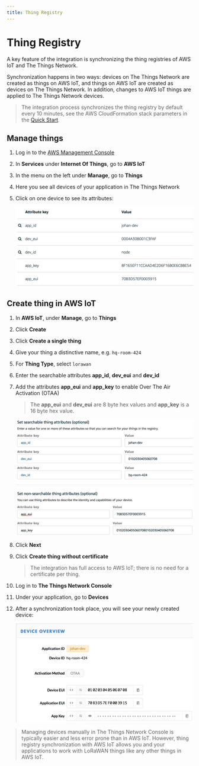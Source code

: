 ```yaml
---
title: Thing Registry
---
```


# Thing Registry

A key feature of the integration is synchronizing the thing registries of AWS IoT and The Things Network.

Synchronization happens in two ways: devices on The Things Network are created as things on AWS IoT, and things on AWS IoT are created as devices on The Things Network. In addition, changes to AWS IoT things are applied to The Things Network devices.

> The integration process synchronizes the thing registry by default every 10 minutes, see the AWS CloudFormation stack parameters in the [Quick Start](quick-start).

## Manage things

1. Log in to the [AWS Management Console](http://console.aws.amazon.com)
2. In **Services** under **Internet Of Things**, go to **AWS IoT**
3. In the menu on the left under **Manage**, go to **Things**
4. Here you see all devices of your application in The Things Network
5. Click on one device to see its attributes:

   ![Device Attributes](device-attributes.png)

## Create thing in AWS IoT

1. In **AWS IoT**, under **Manage**, go to **Things**
2. Click **Create**
3. Click **Create a single thing**
4. Give your thing a distinctive name, e.g. `hq-room-424`
5. For **Thing Type**, select `lorawan`
6. Enter the searchable attributes **app_id**, **dev_eui** and **dev_id**
7. Add the attributes **app_eui** and **app_key** to enable Over The Air Activation (OTAA)

   > The **app_eui** and **dev_eui** are 8 byte hex values and **app_key** is a 16 byte hex value.

   ![Create Thing](create-thing.png)

8. Click **Next**
9. Click **Create thing without certificate**

   > The integration has full access to AWS IoT; there is no need for a certificate per thing.

10. Log in to **The Things Network Console**
11. Under your application, go to **Devices**
12. After a synchronization took place, you will see your newly created device:

    ![Device in TTN](device-in-ttn.png)

> Managing devices manually in The Things Network Console is typically easier and less error prone than in AWS IoT. However, thing registry synchronization with AWS IoT allows you and your applications to work with LoRaWAN things like any other things in AWS IoT.
